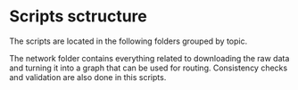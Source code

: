 Scripts sctructure
================

The scripts are located in the following folders grouped by topic.

The network folder contains everything related to downloading the raw
data and turning it into a graph that can be used for routing.
Consistency checks and validation are also done in this scripts.
